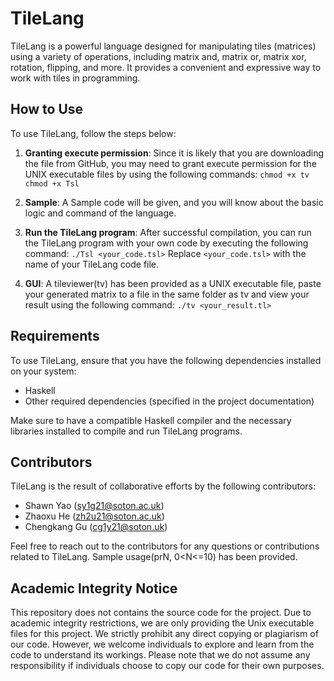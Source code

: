 # TileLang

TileLang is a powerful language designed for manipulating tiles (matrices) using a variety of operations, including matrix and, matrix or, matrix xor, rotation, flipping, and more. It provides a convenient and expressive way to work with tiles in programming.

## How to Use

To use TileLang, follow the steps below:

1. **Granting execute permission**: Since it is likely that you are downloading the file from GitHub, you may need to grant execute permission for the UNIX executable files by using the following commands:
`chmod +x tv`
`chmod +x Tsl`

2. **Sample**: A Sample code will be given, and you will know about the basic logic and command of the language.

3. **Run the TileLang program**: After successful compilation, you can run the TileLang program with your own code by executing the following command:
`./Tsl <your_code.tsl>`
Replace `<your_code.tsl>` with the name of your TileLang code file.

4. **GUI**: A tileviewer(tv) has been provided as a UNIX executable file, paste your generated matrix to a file in the same folder as tv and view your result using the following command:
`./tv <your_result.tl>`

## Requirements

To use TileLang, ensure that you have the following dependencies installed on your system:

- Haskell
- Other required dependencies (specified in the project documentation)

Make sure to have a compatible Haskell compiler and the necessary libraries installed to compile and run TileLang programs.

## Contributors

TileLang is the result of collaborative efforts by the following contributors:

- Shawn Yao (sy1g21@soton.ac.uk)
- Zhaoxu He (zh2u21@soton.ac.uk)
- Chengkang Gu (cg1y21@soton.uk)

Feel free to reach out to the contributors for any questions or contributions related to TileLang.
Sample usage(prN, 0<N<=10) has been provided.

## Academic Integrity Notice

This repository does not contains the source code for the project. Due to academic integrity restrictions, we are only providing the Unix executable files for this project. We strictly prohibit any direct copying or plagiarism of our code. However, we welcome individuals to explore and learn from the code to understand its workings. Please note that we do not assume any responsibility if individuals choose to copy our code for their own purposes.
